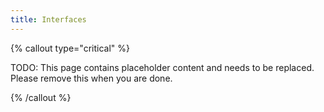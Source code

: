 ```yaml
---
title: Interfaces
---
```




{% callout type="critical" %}

TODO: This page contains placeholder content and needs to be replaced. Please remove this when you are done.

{% /callout %}
